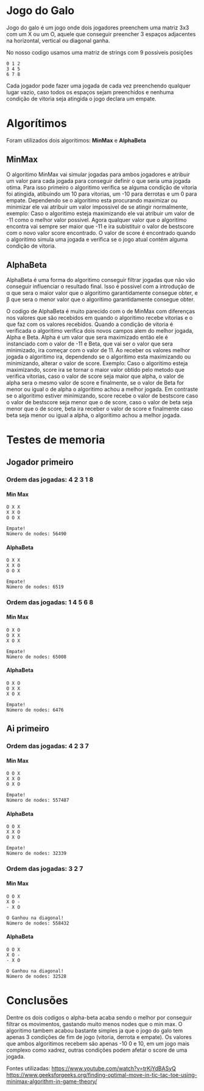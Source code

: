 # Jogo do Galo

Jogo do galo é um jogo onde dois jogadores preenchem uma matriz 3x3 com um X ou um O, aquele que conseguir preencher 3 espaços adjacentes na horizontal, vertical ou diagonal ganha.

No nosso codigo usamos uma matriz de strings com 9 possiveis posições
```
0 1 2
3 4 5
6 7 8
```
Cada jogador pode fazer uma jogada de cada vez preenchendo qualquer lugar vazio, caso todos os espaços sejam preenchidos e nenhuma condição de vitoria seja atingida o jogo declara um empate.

# Algorítimos

Foram utilizados dois algoritimos: **MinMax** e **AlphaBeta**

## MinMax

O algoritimo MinMax vai simular jogadas para ambos jogadores e atribuir um valor para cada jogada para conseguir definir o que seria uma jogada otima. Para isso primeiro o algoritimo verifica se alguma condição de vitoria foi atingida, atibuindo um 10 para vitorias, um -10 para derrotas e um 0 para empate.
Dependendo se o algoritimo esta procurando maximizar ou minimizar ele vai atribuir um valor impossivel de se atingir normalmente, exemplo: Caso o algoritimo esteja maximizando ele vai atribuir um valor de -11 como o melhor valor possivel. Agora qualquer valor que o algoritimo encontra vai sempre ser maior que -11 e ira subistituir o valor de bestscore com o novo valor score encontrado.
O valor de score é encontrado quando o algoritimo simula uma jogada e verifica se o jogo atual contém alguma condição de vitoria.

## AlphaBeta

AlphaBeta é uma forma do algoritimo conseguir filtrar jogadas que não vão conseguir influenciar o resultado final. Isso é possivel com a introdução de α que sera o maior valor que o algoritimo garantidamente consegue obter, e β que sera o menor valor que o algoritimo garantidamente consegue obter.

O codigo de AlphaBeta é muito parecido com o de MinMax com diferenças nos valores que são recebidos em quando o algoritimo recebe vitorias e o que faz com os valores recebidos.
Quando a condição de vitoria é verificada o algoritimo verifica dois novos campos alem do melhor jogada, Alpha e Beta. Alpha é um valor que sera maximizado então ele é instanciado com o valor de -11 e Beta, que vai ser o valor que sera minimizado, ira começar com o valor de 11.
Ao receber os valores melhor jogada o algoritimo ira, dependendo se o algoritimo esta maximizando ou minimizando, alterar o valor de score. 
Exemplo: Caso o algoritimo esteja maximizando, score ira se tornar o maior valor obtido pelo metodo que verifica vitorias, caso o valor de score seja maior que alpha, o valor de alpha sera o mesmo valor de score e finalmente, se o valor de Beta for menor ou igual o de alpha o algoritimo achou a melhor jogada.
Em contraste se o algoritimo estiver minimizando, score recebe o valor de bestscore caso o valor de bestscore seja menor que o de score, caso o valor de beta seja menor que o de score, beta ira receber o valor de score e finalmente caso beta seja menor ou igual a alpha, o algoritimo achou a melhor jogada.

# Testes de memoria 
## Jogador primeiro
### Ordem das jogadas: 4 2 3 1 8
#### Min Max
```
O X X 
X X O
O O X

Empate!
Número de nodes: 56490
```
#### AlphaBeta
```
O X X 
X X O
O O X

Empate!
Número de nodes: 6519
```

### Ordem das jogadas: 1 4 5 6 8
#### Min Max
```
O X O 
O X X
X O X

Empate!
Número de nodes: 65008
```
#### AlphaBeta
```
O X O 
O X X 
X O X 

Empate!
Número de nodes: 6476
```

## Ai primeiro
### Ordem das jogadas: 4 2 3 7
#### Min Max
```
O O X 
X X O 
O X O 

Empate!
Número de nodes: 557487
```
#### AlphaBeta
```
O O X 
X X O 
O X O 

Empate!
Número de nodes: 32339
```

### Ordem das jogadas: 3 2 7
#### Min Max
```
O O X 
X O - 
- X O 

O Ganhou na diagonal!
Número de nodes: 558432
```
#### AlphaBeta
```
O O X 
X O - 
- X O 

O Ganhou na diagonal!
Número de nodes: 32528
```


# Conclusões
Dentre os dois codigos o alpha-beta acaba sendo o melhor por conseguir filtrar os movimentos, gastando muito menos nodes que o min max. O algoritimo tambem acabou bastante simples ja que o jogo do galo tem apenas 3 condições de fim de jogo (vitoria, derrota e empate). Os valores que ambos algoritimos recebem são apenas -10 0 e 10, em um jogo mais complexo como xadrez, outras condições podem afetar o score de uma jogada. 

Fontes utilizadas:
https://www.youtube.com/watch?v=trKjYdBASyQ
https://www.geeksforgeeks.org/finding-optimal-move-in-tic-tac-toe-using-minimax-algorithm-in-game-theory/
